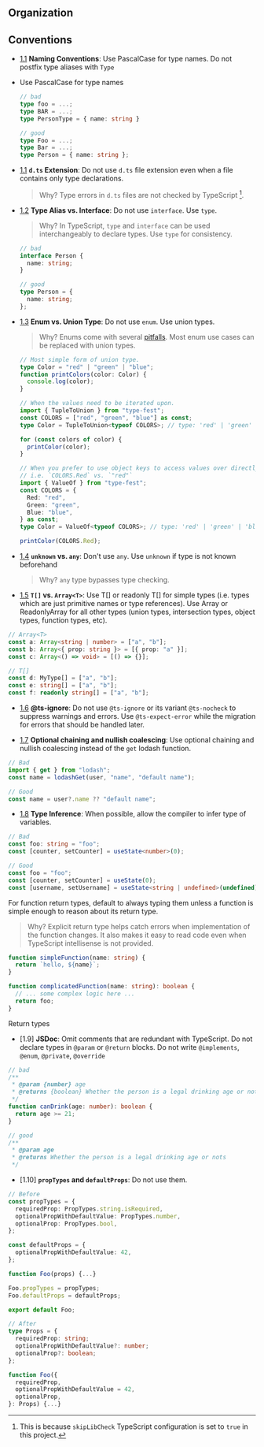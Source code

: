 ## Organization

## Conventions

- [1.1](#convension-naming-convension) **Naming Conventions**: Use PascalCase for type names. Do not postfix type aliases with `Type`

- Use PascalCase for type names

  ```ts
  // bad
  type foo = ...;
  type BAR = ...;
  type PersonType = { name: string }

  // good
  type Foo = ...;
  type Bar = ...;
  type Person = { name: string };
  ```

- [1.1](#convensions-d-ts-extension) **`d.ts` Extension**: Do not use `d.ts` file extension even when a file contains only type declarations.

  > Why? Type errors in `d.ts` files are not checked by TypeScript [^1].

[^1]: This is because `skipLibCheck` TypeScript configuration is set to `true` in this project.

- [1.2](#convensions-type-alias-vs-interface) **Type Alias vs. Interface**: Do not use `interface`. Use `type`.

  > Why? In TypeScript, `type` and `interface` can be used interchangeably to declare types. Use `type` for consistency.

  ```ts
  // bad
  interface Person {
    name: string;
  }

  // good
  type Person = {
    name: string;
  };
  ```

- [1.3](#convensions-enum-vs-union-type) **Enum vs. Union Type**: Do not use `enum`. Use union types.

  > Why? Enums come with several [pitfalls](https://blog.logrocket.com/why-typescript-enums-suck/). Most enum use cases can be replaced with union types.

  ```ts
  // Most simple form of union type.
  type Color = "red" | "green" | "blue";
  function printColors(color: Color) {
    console.log(color);
  }

  // When the values need to be iterated upon.
  import { TupleToUnion } from "type-fest";
  const COLORS = ["red", "green", "blue"] as const;
  type Color = TupleToUnion<typeof COLORS>; // type: 'red' | 'green' | 'blue'

  for (const colors of color) {
    printColor(color);
  }

  // When you prefer to use object keys to access values over directly using literal values.
  // i.e. `COLORS.Red` vs. `"red"`
  import { ValueOf } from "type-fest";
  const COLORS = {
    Red: "red",
    Green: "green",
    Blue: "blue",
  } as const;
  type Color = ValueOf<typeof COLORS>; // type: 'red' | 'green' | 'blue'

  printColor(COLORS.Red);
  ```

- [1.4](#convensions-unknown-vs-any) **`unknown` vs. `any`**: Don't use `any`. Use `unknown` if type is not known beforehand

  > Why? `any` type bypasses type checking.

- [1.5](#convensions-array) **`T[]` vs. `Array<T>`**: Use T[] or readonly T[] for simple types (i.e. types which are just primitive names or type references). Use Array<T> or ReadonlyArray<T> for all other types (union types, intersection types, object types, function types, etc).

```ts
// Array<T>
const a: Array<string | number> = ["a", "b"];
const b: Array<{ prop: string }> = [{ prop: "a" }];
const c: Array<() => void> = [() => {}];

// T[]
const d: MyType[] = ["a", "b"];
const e: string[] = ["a", "b"];
const f: readonly string[] = ["a", "b"];
```

- [1.6](#convension-ts-ignore) **@ts-ignore**: Do not use `@ts-ignore` or its variant `@ts-nocheck` to suppress warnings and errors. Use `@ts-expect-error` while the migration for errors that should be handled later.

- [1.7](#convension-ts-nullish-coalescing) **Optional chaining and nullish coalescing**: Use optional chaining and nullish coalescing instead of the `get` lodash function.

```ts
// Bad
import { get } from "lodash";
const name = lodashGet(user, "name", "default name");

// Good
const name = user?.name ?? "default name";
```

- [1.8](#convension-type-inference) **Type Inference**: When possible, allow the compiler to infer type of variables.

```ts
// Bad
const foo: string = "foo";
const [counter, setCounter] = useState<number>(0);

// Good
const foo = "foo";
const [counter, setCounter] = useState(0);
const [username, setUsername] = useState<string | undefined>(undefined); // Username is a union type of string and undefined, and its type cannot be interred from the default value of undefined
```

For function return types, default to always typing them unless a function is simple enough to reason about its return type.

> Why? Explicit return type helps catch errors when implementation of the function changes. It also makes it easy to read code even when TypeScript intellisense is not provided.

```ts
function simpleFunction(name: string) {
  return `hello, ${name}`;
}

function complicatedFunction(name: string): boolean {
  // ... some complex logic here ...
  return foo;
}
```

Return types

- [1.9] **JSDoc**: Omit comments that are redundant with TypeScript. Do not declare types in `@param` or `@return` blocks. Do not write `@implements`, `@enum`, `@private`, `@override`

```ts
// bad
/**
 * @param {number} age
 * @returns {boolean} Whether the person is a legal drinking age or nots
 */
function canDrink(age: number): boolean {
  return age >= 21;
}

// good
/**
 * @param age
 * @returns Whether the person is a legal drinking age or nots
 */
```

- [1.10] **`propTypes` and `defaultProps`**: Do not use them.

```ts
// Before
const propTypes = {
  requiredProp: PropTypes.string.isRequired,
  optionalPropWithDefaultValue: PropTypes.number,
  optionalProp: PropTypes.bool,
};

const defaultProps = {
  optionalPropWithDefaultValue: 42,
};

function Foo(props) {...}

Foo.propTypes = propTypes;
Foo.defaultProps = defaultProps;

export default Foo;

// After
type Props = {
  requiredProp: string;
  optionalPropWithDefaultValue?: number;
  optionalProp?: boolean;
};

function Foo({
  requiredProp,
  optionalPropWithDefaultValue = 42,
  optionalProp,
}: Props) {...}
```
